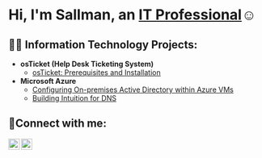<h1>Hi, I'm Sallman, an <a href="https://www.linkedin.com/in/sallman-meharam-1a2b7b1aa/">IT Professional</a>☺</h1>

<h2>👨‍💻 Information Technology Projects:</h2>

- <b>osTicket (Help Desk Ticketing System)</b>
  - [osTicket: Prerequisites and Installation](https://github.com/MeharamSal/osticket-prereqs)
- <b>Microsoft Azure</b>
  - [Configuring On-premises Active Directory within Azure VMs](https://github.com/MeharamSal/configure-ad)
  - [Building Intuition for DNS](https://github.com/MeharamSal/Dns-Insight)
  

<h2>🤳Connect with me:</h2>


[<img align="left" alt="Josh | LinkedIn" width="22px" src="https://cdn.jsdelivr.net/npm/simple-icons@v3/icons/linkedin.svg" />][linkedin]
[<img align="left" alt="Josh | Instagram" width="22px" src="https://cdn.jsdelivr.net/npm/simple-icons@v3/icons/instagram.svg" />][instagram]


[instagram]: https://www.instagram.com/Josh
[linkedin]: https://www.linkedin.com/in/sallman-meharam-1a2b7b1aa
